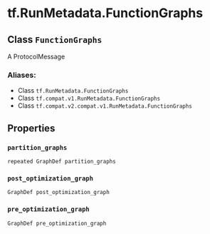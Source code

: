 <div itemscope itemtype="http://developers.google.com/ReferenceObject">
<meta itemprop="name" content="tf.RunMetadata.FunctionGraphs" />
<meta itemprop="path" content="Stable" />
<meta itemprop="property" content="partition_graphs"/>
<meta itemprop="property" content="post_optimization_graph"/>
<meta itemprop="property" content="pre_optimization_graph"/>
</div>

# tf.RunMetadata.FunctionGraphs

## Class `FunctionGraphs`

A ProtocolMessage



### Aliases:

* Class `tf.RunMetadata.FunctionGraphs`
* Class `tf.compat.v1.RunMetadata.FunctionGraphs`
* Class `tf.compat.v2.compat.v1.RunMetadata.FunctionGraphs`

<!-- Placeholder for "Used in" -->


## Properties

<h3 id="partition_graphs"><code>partition_graphs</code></h3>

`repeated GraphDef partition_graphs`


<h3 id="post_optimization_graph"><code>post_optimization_graph</code></h3>

`GraphDef post_optimization_graph`


<h3 id="pre_optimization_graph"><code>pre_optimization_graph</code></h3>

`GraphDef pre_optimization_graph`




